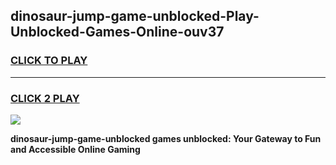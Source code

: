 
## dinosaur-jump-game-unblocked-Play-Unblocked-Games-Online-ouv37
<h3>
<a href="https://premium76.site?title=dinosaur-jump-game-unblocked&ref=25A">CLICK TO PLAY</a></h3>
<hr>

<h3>
<a href="https://premium76.site?title=dinosaur-jump-game-unblocked&ref=25A">CLICK 2 PLAY</a>
  
</h3>

<a href="https://premium76.site?title=dinosaur-jump-game-unblocked&ref=25A"><img src="https://clearcache.store/games.png"></a>


**dinosaur-jump-game-unblocked games unblocked: Your Gateway to Fun and Accessible Online Gaming**
